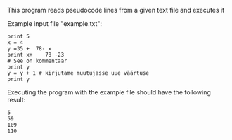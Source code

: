 This program reads pseudocode lines from a given text file and executes it

Example input file "example.txt":

    print 5
    x = 4
    y =35 +  78- x
    print x+    78 -23
    # See on kommentaar
    print y
    y = y + 1 # kirjutame muutujasse uue väärtuse
    print y
    

Executing the program with the example file should have the following result:

    5
    59
    109
    110
